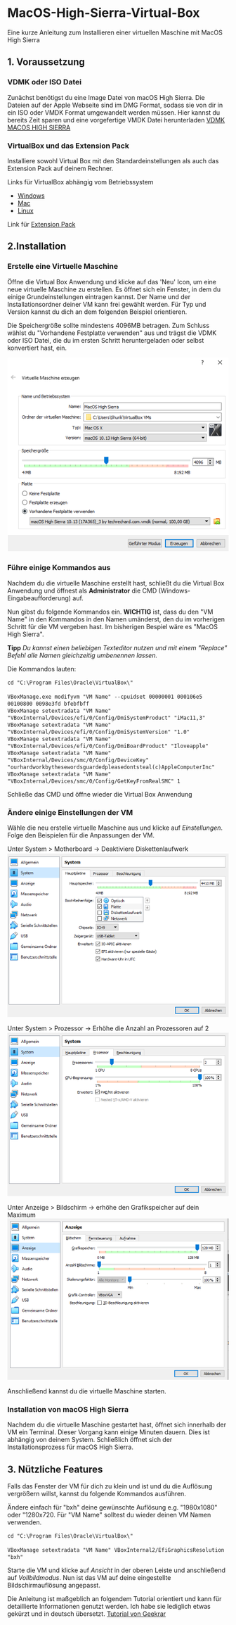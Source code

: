 # MacOS-High-Sierra-Virtual-Box
Eine kurze Anleitung zum Installieren einer virtuellen Maschine mit MacOS High Sierra

## 1. Voraussetzung

### VDMK oder ISO Datei
Zunächst benötigst du eine Image Datei von macOS High Sierra. Die Dateien auf der Apple Webseite sind im DMG Format, sodass sie von dir in ein ISO oder VMDK Format umgewandelt werden müssen. Hier kannst du bereits Zeit sparen und eine vorgefertige VMDK Datei herunterladen
[VDMK MACOS HIGH SIERRA](https://www.mediafire.com/file/xe6vr0yvb5hqr5c/macOS_High_Sierra_10.13_%252817A365%2529_3_by_techrechard.com.vmdk/file)

### VirtualBox und das Extension Pack

Installiere sowohl Virtual Box mit den Standardeinstellungen als auch das Extension Pack auf deinem Rechner.

Links für VirtualBox abhängig vom Betriebssystem
 - [Windows](https://download.virtualbox.org/virtualbox/6.1.34/VirtualBox-6.1.34-150636-Win.exe)
 - [Mac](https://download.virtualbox.org/virtualbox/6.1.34/VirtualBox-6.1.34-150636-OSX.dmg)
 - [Linux](https://www.virtualbox.org/wiki/Linux_Downloads)
 
Link für [Extension Pack](https://download.virtualbox.org/virtualbox/6.1.34/Oracle_VM_VirtualBox_Extension_Pack-6.1.34.vbox-extpack)

## 2.Installation

### Erstelle eine Virtuelle Maschine
Öffne die Virtual Box Anwendung und klicke auf das 'Neu' Icon, um eine neue virtuelle Maschine zu erstellen. Es öffnet sich ein Fenster, in dem du einige Grundeinstellungen eintragen kannst. Der Name und der Installationsordner deiner VM kann frei gewählt werden. Für Typ und Version kannst du dich an dem folgenden Beispiel orientieren. 

Die Speichergröße sollte mindestens 4096MB betragen. Zum Schluss wählst du "Vorhandene Festplatte verwenden" aus und trägst die VDMK oder ISO Datei, die du im ersten Schritt heruntergeladen oder selbst konvertiert hast, ein.

![Einstellungen Beispiel](/images/pic_1.png)

### Führe einige Kommandos aus
Nachdem du die virtuelle Maschine erstellt hast, schließt du die Virtual Box Anwendung und öffnest als **Administrator** die CMD (Windows-Eingabeaufforderung) auf.

Nun gibst du folgende Kommandos ein. **WICHTIG** ist, dass du den "VM Name" in den Kommandos in den Namen umänderst, den du im vorherigen Schritt für die VM vergeben hast. Im bisherigen Bespiel wäre es "MacOS High Sierra". 

**Tipp** *Du kannst einen beliebigen Texteditor nutzen und mit einem "Replace" Befehl alle Namen gleichzeitig umbenennen lassen.*

Die Kommandos lauten: 
```
cd "C:\Program Files\Oracle\VirtualBox\" 

VBoxManage.exe modifyvm "VM Name" --cpuidset 00000001 000106e5 00100800 0098e3fd bfebfbff 
VBoxManage setextradata "VM Name" "VBoxInternal/Devices/efi/0/Config/DmiSystemProduct" "iMac11,3" 
VBoxManage setextradata "VM Name" "VBoxInternal/Devices/efi/0/Config/DmiSystemVersion" "1.0" 
VBoxManage setextradata "VM Name" "VBoxInternal/Devices/efi/0/Config/DmiBoardProduct" "Iloveapple" 
VBoxManage setextradata "VM Name" "VBoxInternal/Devices/smc/0/Config/DeviceKey" "ourhardworkbythesewordsguardedpleasedontsteal(c)AppleComputerInc" 
VBoxManage setextradata "VM Name" "VBoxInternal/Devices/smc/0/Config/GetKeyFromRealSMC" 1
```
Schließe das CMD und öffne wieder die Virtual Box Anwendung

### Ändere einige Einstellungen der VM

Wähle die neu erstelle virtuelle Maschine aus und klicke auf *Einstellungen*. Folge den Beispielen für die Anpassungen der VM.

Unter System > Motherboard -> Deaktiviere Diskettenlaufwerk
![Unter System > Motherboard -> Deaktiviere Diskettenlaufwerk](/images/pic_2.png)

Unter System > Prozessor ->  Erhöhe die Anzahl an Prozessoren auf 2
![Unter System > Prozessor ->  Erhöhe die Anzahl an Prozessoren auf 2](/images/pic_3.png)

Unter Anzeige > Bildschirm -> erhöhe den Grafikspeicher auf dein Maximum
![Unter Anzeige > Bildschirm -> erhöhe den Grafikspeicher auf dein Maximum](/images/pic_4.png)

Anschließend kannst du die virtuelle Maschine starten. 

### Installation von macOS High Sierra

Nachdem du die virtuelle Maschine gestartet hast, öffnet sich innerhalb der VM ein Terminal. Dieser Vorgang kann einige Minuten dauern. Dies ist abhängig von deinem System. Schließlich öffnet sich der Installationsprozess für macOS High Sierra. 

## 3. Nützliche Features

Falls das Fenster der VM für dich zu klein und ist und du die Auflösung vergrößern willst, kannst du folgende Kommandos ausführen.

Ändere einfach für "bxh" deine gewünschte Auflösung e.g. "1980x1080" oder "1280x720. Für "VM Name" solltest du wieder deinen VM Namen verwenden.
```
cd "C:\Program Files\Oracle\VirtualBox\"

VBoxManage setextradata "VM Name" VBoxInternal2/EfiGraphicsResolution "bxh"

```
Starte die VM und klicke auf *Ansicht* in der oberen Leiste und anschließend auf *Vollbildmodus*. Nun ist das VM auf deine eingestellte Bildschirmauflösung angepasst. 

Die Anleitung ist maßgeblich an folgendem Tutorial orientiert und kann für detaillierte Informationen genutzt werden. Ich habe sie lediglich etwas gekürzt und in deutsch übersetzt. [Tutorial von Geekrar](https://www.geekrar.com/install-macos-high-sierra-on-virtualbox-2021/#Install_macOS_High_Sierra_on_VirtualBox)
